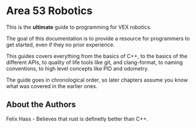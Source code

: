 # Area 53 Robotics

This is the **ultimate** guide to programming for VEX robotics.

The goal of this documentation is to provide a resource for programmers to get started, even if they no prior experience.

This guides covers everything from the basics of C++, to the basics of the different APIs, to quality of life tools like git, and clang-format, to naming conventions, to high level concepts like PID and odometry.

The guide goes in chronological order, so later chapters assume you know what was covered in the earlier ones.

## About the Authors
Felix Hass - Believes that rust is definetly better than C++.
